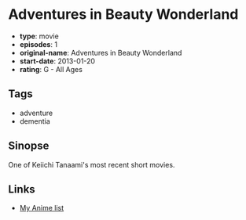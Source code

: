 # Adventures in Beauty Wonderland

-   **type**: movie
-   **episodes**: 1
-   **original-name**: Adventures in Beauty Wonderland
-   **start-date**: 2013-01-20
-   **rating**: G - All Ages

## Tags

-   adventure
-   dementia

## Sinopse

One of Keiichi Tanaami's most recent short movies.

## Links

-   [My Anime list](https://myanimelist.net/anime/29980/Adventures_in_Beauty_Wonderland)
